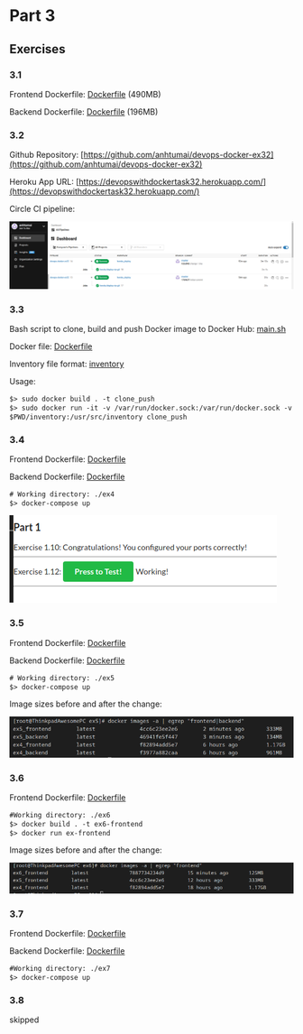 # Part 3

## Exercises

### 3.1

Frontend Dockerfile: [Dockerfile](./ex1/ex1a/Dockerfile) (490MB)

Backend Dockerfile: [Dockerfile](./ex1/ex1b/Dockerfile) (196MB)

### 3.2

Github Repository: [https://github.com/anhtumai/devops-docker-ex32](https://github.com/anhtumai/devops-docker-ex32)

Heroku App URL: [https://devopswithdockertask32.herokuapp.com/](https://devopswithdockertask32.herokuapp.com/)

Circle CI pipeline:

![CircleCI pipeline](3-2.png)

### 3.3

Bash script to clone, build and push Docker image to Docker Hub: [main.sh](./ex3/main.sh)

Docker file: [Dockerfile](./ex3/Dockerfile)

Inventory file format: [inventory](./ex3/inventory)

Usage:

```shell
$> sudo docker build . -t clone_push
$> sudo docker run -it -v /var/run/docker.sock:/var/run/docker.sock -v $PWD/inventory:/usr/src/inventory clone_push
```

### 3.4

Frontend Dockerfile: [Dockerfile](./ex4/frontend/Dockerfile)

Backend Dockerfile: [Dockerfile](./ex4/backend/Dockerfile)

```shell
# Working directory: ./ex4
$> docker-compose up
```

![3.4](3-4.png)

### 3.5

Frontend Dockerfile: [Dockerfile](./ex4/frontend/Dockerfile)

Backend Dockerfile: [Dockerfile](./ex4/backend/Dockerfile)

```shell
# Working directory: ./ex5
$> docker-compose up
```

Image sizes before and after the change:

![3.5](3-5.png)

### 3.6

Frontend Dockerfile: [Dockerfile](./ex6/frontend/Dockerfile)

```shell
#Working directory: ./ex6
$> docker build . -t ex6-frontend
$> docker run ex-frontend
```

Image sizes before and after the change:

![3.6](3-6.png)

### 3.7

Frontend Dockerfile: [Dockerfile](./ex7/frontend/Dockerfile)

Backend Dockerfile: [Dockerfile](./ex7/backend/Dockerfile)

```shell
#Working directory: ./ex7
$> docker-compose up
```

### 3.8

skipped
